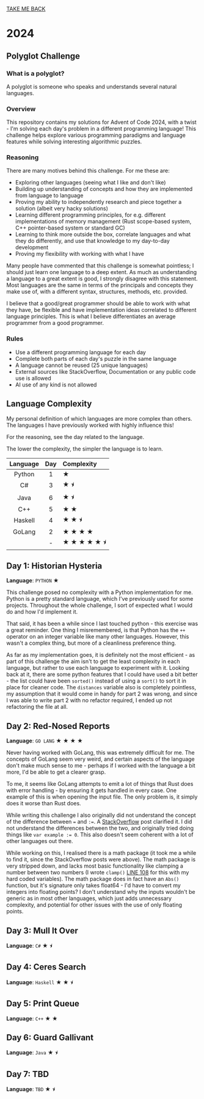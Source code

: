 [TAKE ME BACK](../README.md)

# 2024

## Polyglot Challenge

### What is a polyglot?

A polyglot is someone who speaks and understands several natural languages.

### Overview

This repository contains my solutions for Advent of Code 2024, with a twist - I'm solving each day's problem in a different programming language!
This challenge helps explore various programming paradigms and language features while solving interesting algorithmic puzzles.

### Reasoning

There are many motives behind this challenge. For me these are:
- Exploring other languages (seeing what I like and don't like)
- Building up understanding of concepts and how they are implemented from language to language
- Proving my ability to independently research and piece together a solution (albeit very hacky solutions)
- Learning different programming principles, for e.g. different implementations of memory management (Rust scope-based system, C++ pointer-based system or standard GC)
- Learning to think more outside the box, correlate languages and what they do differently, and use that knowledge to my day-to-day development
- Proving my flexibility with working with what I have

Many people have commented that this challenge is somewhat pointless; I should just learn one language to a deep extent.
As much as understanding a language to a great extent is good, I strongly disagree with this statement.
Most languages are the same in terms of the principals and concepts they make use of, with a different syntax, structures, methods, etc. provided.

I believe that a good/great programmer should be able to work with what they have, be flexible and have implementation ideas correlated to different language principles.
This is what I believe differentiates an average programmer from a good programmer.

### Rules

- Use a different programming language for each day
- Complete both parts of each day's puzzle in the same language
- A language cannot be reused (25 unique languages)
- External sources like StackOverflow, Documentation or any public code use is allowed
- AI use of any kind is not allowed

## Language Complexity

My personal definition of which languages are more complex than others.
The languages I have previously worked with highly influence this!

For the reasoning, see the day related to the language.

The lower the complexity, the simpler the language is to learn.

| Language | Day | Complexity  |
|:--------:|:---:|:------------|
|  Python  |  1  | ★           |
|    C#    |  3  | ★ ⯨         |
|   Java   |  6  | ★ ⯨         |
|   C++    |  5  | ★ ★         |
| Haskell  |  4  | ★ ★ ⯨       |
|  GoLang  |  2  | ★ ★ ★ ★     |
|          |  -  | ★ ★ ★ ★ ★ ⯨ |



## Day 1: Historian Hysteria
**Language**: `PYTHON` ★

This challenge posed no complexity with a Python implementation for me.
Python is a pretty standard language, which I've previously used for some projects.
Throughout the whole challenge, I sort of expected what I would do and how I'd implement it.

That said, it has been a while since I last touched python - this exercise was a great reminder.
One thing I misremembered, is that Python has the `++` operator on an integer variable like many other languages.
However, this wasn't a complex thing, but more of a cleanliness preference thing.

As far as my implementation goes, it is definitely not the most efficient - as part of this challenge the aim isn't to get the least complexity in each language, but rather to use each language to experiment with it.
Looking back at it, there are some python features that I could have used a bit better - the list could have been `sorted()` instead of using a `sort()` to sort it in place for cleaner code.
The `distances` variable also is completely pointless, my assumption that it would come in handy for part 2 was wrong, and since I was able to write part 2 with no refactor required, I ended up not refactoring the file at all.

## Day 2: Red-Nosed Reports
**Language**: `GO LANG` ★ ★ ★ ★

Never having worked with GoLang, this was extremely difficult for me.
The concepts of GoLang seem very weird, and certain aspects of the language don't make much sense to me - perhaps if I worked with the language a bit more, I'd be able to get a clearer grasp.

To me, it seems like GoLang attempts to emit a lot of things that Rust does with error handling - by ensuring it gets handled in every case. One example of this is when opening the input file.
The only problem is, it simply does it worse than Rust does.

While writing this challenge I also originally did not understand the concept of the difference between `=` and `:=`.
A [StackOverflow](https://stackoverflow.com/questions/17891226/difference-between-and-operators-in-go) post clarified it.
I did not understand the differences between the two, and originally tried doing things like `var example := 0`.
This also doesn't seem coherent with a lot of other languages out there.

While working on this, I realised there is a math package (it took me a while to find it, since the StackOverflow posts were above).
The math package is very stripped down, and lacks most basic functionality like clamping a number between two numbers (I wrote `clamp()` [LINE 108](Day%202/main.go#L108) for this with my hard coded variables).
The math package does in fact have an `Abs()` function, but it's signature only takes float64 - I'd have to convert my integers into floating points?
I don't understand why the inputs wouldn't be generic as in most other languages, which just adds unnecessary complexity, and potential for other issues with the use of only floating points.

## Day 3: Mull It Over
**Language**: `C#` ★ ⯨



## Day 4: Ceres Search
**Language**: `Haskell` ★ ★ ⯨



## Day 5: Print Queue
**Language**: `C++` ★ ★



## Day 6: Guard Gallivant
**Language**: `Java` ★ ⯨



## Day 7: TBD
**Language**: `TBD` ★ ⯨


